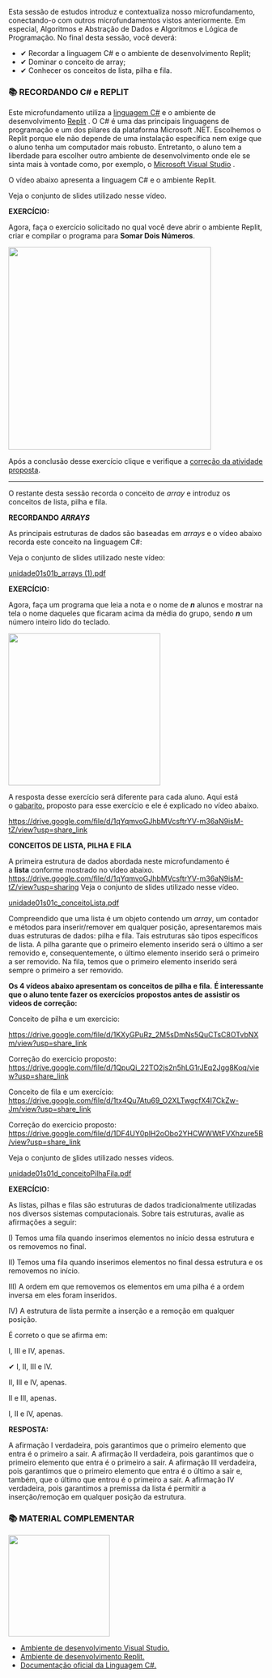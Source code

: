 Esta sessão de estudos introduz e contextualiza nosso microfundamento, conectando-o com outros microfundamentos vistos anteriormente. Em especial, Algoritmos e Abstração de Dados e Algoritmos e Lógica de Programação. No final desta sessão, você deverá:

- ✔ Recordar a linguagem C# e o ambiente de desenvolvimento Replit;
- ✔ Dominar o conceito de array;
- ✔ Conhecer os conceitos de lista, pilha e fila.

<h3>📚 RECORDANDO C# e REPLIT</h3>

Este microfundamento utiliza a [linguagem C#](https://docs.microsoft.com/pt-br/dotnet/csharp) e o ambiente de desenvolvimento [Replit](https://replit.com/) . O C# é uma das principais linguagens de programação e um dos pilares da plataforma Microsoft .NET. Escolhemos o Replit porque ele não depende de uma instalação específica nem exige que o aluno tenha um computador mais robusto. Entretanto, o aluno tem a liberdade para escolher outro ambiente de desenvolvimento onde ele se sinta mais à vontade como, por exemplo, o [Microsoft Visual Studio](https://visualstudio.microsoft.com/pt-br/) .

O vídeo abaixo apresenta a linguagem C# e o ambiente Replit. 





Veja o conjunto de slides utilizado nesse vídeo.



**EXERCÍCIO:** 

Agora, faça o exercício solicitado no qual você deve abrir o ambiente Replit, criar e compilar o programa para **Somar Dois Números**.

<img src= "https://media.giphy.com/media/6XX4V0O8a0xdS/giphy.gif" width="400">

Após a conclusão desse exercício clique e verifique a [correção da atividade proposta](https://replit.com/@maxdovalmachado/01SomarDoisNumeros).

---

O restante desta sessão recorda o conceito de *array* e introduz os conceitos de lista, pilha e fila.

**RECORDANDO *ARRAYS***

As principais estruturas de dados são baseadas em *arrays* e o vídeo abaixo recorda este conceito na linguagem C#:


Veja o conjunto de slides utilizado neste vídeo:

[unidade01s01b_arrays (1).pdf](https://s3-us-west-2.amazonaws.com/secure.notion-static.com/6b44d6c8-ee5e-4961-9bae-54e4a9bff34f/unidade01s01b_arrays_(1).pdf)

**EXERCÍCIO:**  

Agora, faça um programa que leia a nota e o nome de ***n*** alunos e mostrar na tela o nome daqueles que ficaram acima da média do grupo, sendo ***n*** um número inteiro lido do teclado. 

<img src="https://media.giphy.com/media/v1.Y2lkPTc5MGI3NjExcWdxNjBpcXUwcjM4eDB5MGNoZXE4cWgyeHlnbGViNmdoN3BmdnA5MyZlcD12MV9pbnRlcm5hbF9naWZfYnlfaWQmY3Q9cw/WSBcKoSD7RG3xBRHea/giphy.gif" width="300">

A resposta desse exercício será diferente para cada aluno. Aqui está o [gabarito.](https://replit.com/@maxdovalmachado/Exercicio01Array) proposto para esse exercício e ele é explicado no vídeo abaixo.

https://drive.google.com/file/d/1qYqmvoGJhbMVcsftrYV-m36aN9isM-tZ/view?usp=share_link

**CONCEITOS DE LISTA, PILHA E FILA**

A primeira estrutura de dados abordada neste microfundamento é a **lista** conforme mostrado no vídeo abaixo. 
https://drive.google.com/file/d/1qYqmvoGJhbMVcsftrYV-m36aN9isM-tZ/view?usp=sharing
[](https://drive.google.com/file/d/1qYqmvoGJhbMVcsftrYV-m36aN9isM-tZ/view?usp=sharing)
Veja o conjunto de slides utilizado nesse vídeo.

[unidade01s01c_conceitoLista.pdf](https://s3-us-west-2.amazonaws.com/secure.notion-static.com/5c71423a-b418-497e-8010-977a4f4604f3/unidade01s01c_conceitoLista.pdf)

Compreendido que uma lista é um objeto contendo um *array*, um contador e métodos para inserir/remover em qualquer posição, apresentaremos mais duas estruturas de dados: pilha e fila. Tais estruturas são tipos específicos de lista. A pilha garante que o primeiro elemento inserido será o último a ser removido e, consequentemente, o último elemento inserido será o primeiro a ser removido. Na fila, temos que o primeiro elemento inserido será sempre o primeiro a ser removido.

**Os 4 vídeos abaixo apresentam os conceitos de pilha e fila.** **É interessante que o aluno tente fazer os exercícios propostos antes de assistir os videos de correção:**

Conceito de pilha e um exercicio:

https://drive.google.com/file/d/1KXyGPuRz_2M5sDmNs5QuCTsC8OTvbNXm/view?usp=share_link

Correção do exercicio proposto:
https://drive.google.com/file/d/1QpuQi_22TO2js2n5hLG1rJEq2Jgg8Koq/view?usp=share_link

Conceito de fila e um exercício:
https://drive.google.com/file/d/1tx4Qu7Atu69_O2XLTwgcfX4I7CkZw-Jm/view?usp=share_link

Correção do exercicio proposto:
https://drive.google.com/file/d/1DF4UY0plH2oObo2YHCWWWtFVXhzure5B/view?usp=share_link

Veja o conjunto de [s](https://pucminas.instructure.com/courses/68976/files/6598561?wrap=1)lides utilizado nesses vídeos.

[unidade01s01d_conceitoPilhaFila.pdf](https://s3-us-west-2.amazonaws.com/secure.notion-static.com/7c52df73-449b-48dc-af79-57529a3b5d99/unidade01s01d_conceitoPilhaFila.pdf)

**EXERCÍCIO:** 

As listas, pilhas e filas são estruturas de dados tradicionalmente utilizadas nos diversos sistemas computacionais. Sobre tais estruturas, avalie as afirmações a seguir:

I) Temos uma fila quando inserimos elementos no início dessa estrutura e os removemos no final.

II) Temos uma fila quando inserimos elementos no final dessa estrutura e os removemos no início.

III) A ordem em que removemos os elementos em uma pilha é a ordem inversa em eles foram inseridos.

IV) A estrutura de lista permite a inserção e a remoção em qualquer posição.

É correto o que se afirma em:

I, III e IV, apenas.

✔ I, II, III e IV.

II, III e IV, apenas.

II e III, apenas.

I, II e IV, apenas.

**RESPOSTA:**

A afirmação I verdadeira, pois garantimos que o primeiro elemento que entra é o primeiro a sair. A afirmação II verdadeira, pois garantimos que o primeiro elemento que entra é o primeiro a sair. A afirmação III verdadeira, pois garantimos que o primeiro elemento que entra é o último a sair e, também, que o último que entrou é o primeiro a sair. A afirmação IV verdadeira, pois garantimos a premissa da lista é permitir a inserção/remoção em qualquer posição da estrutura.

<h3>📚 MATERIAL COMPLEMENTAR</h3>
<img src= "https://media.giphy.com/media/v1.Y2lkPTc5MGI3NjExYjRkbnFodTRyeTN4YmxqZjQ4cGs1Mm5vbmZyZjA2dDRxbWducTZ3YSZlcD12MV9pbnRlcm5hbF9naWZfYnlfaWQmY3Q9cw/xhuy5rw9ZrB2jn8VFR/giphy.gif" width="200" >

- [Ambiente de desenvolvimento Visual Studio.](https://visualstudio.microsoft.com/pt-br/%22%3Ehttps://visualstudio.microsoft.com/pt-br/)
- [Ambiente de desenvolvimento Replit.](https://replit.com/)
- [Documentação oficial da Linguagem C#.](https://docs.microsoft.com/pt-br/dotnet/csharp/)
